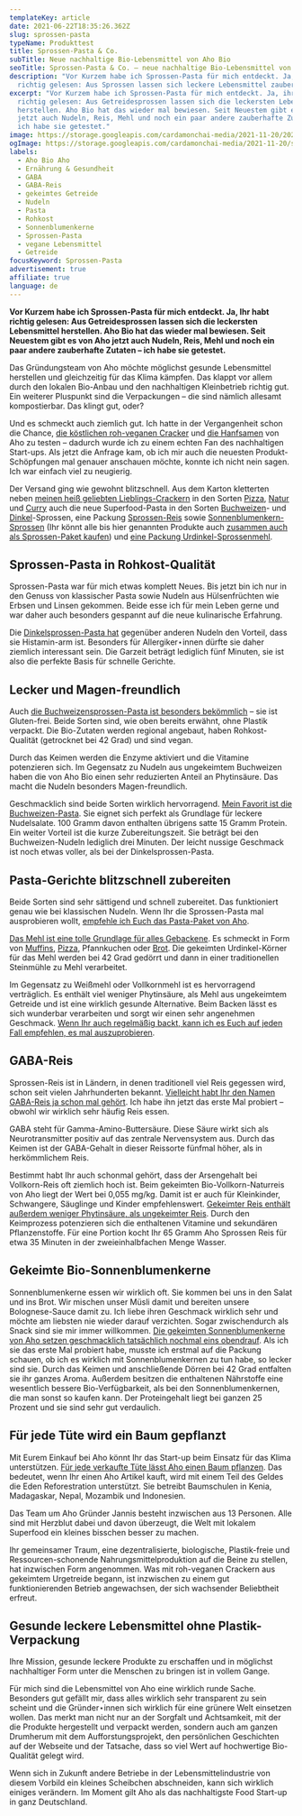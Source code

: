 ```yaml
---
templateKey: article
date: 2021-06-22T18:35:26.362Z
slug: sprossen-pasta
typeName: Produkttest
title: Sprossen-Pasta & Co.
subTitle: Neue nachhaltige Bio-Lebensmittel von Aho Bio
seoTitle: Sprossen-Pasta & Co. – neue nachhaltige Bio-Lebensmittel von Aho Bio
description: "Vor Kurzem habe ich Sprossen-Pasta für mich entdeckt. Ja, ihr habt
  richtig gelesen: Aus Sprossen lassen sich leckere Lebensmittel zaubern."
excerpt: "Vor Kurzem habe ich Sprossen-Pasta für mich entdeckt. Ja, ihr habt
  richtig gelesen: Aus Getreidesprossen lassen sich die leckersten Lebensmittel
  herstellen. Aho Bio hat das wieder mal bewiesen. Seit Neuestem gibt es von Aho
  jetzt auch Nudeln, Reis, Mehl und noch ein paar andere zauberhafte Zutaten –
  ich habe sie getestet."
image: https://storage.googleapis.com/cardamonchai-media/2021-11-20/2021-06-20-aho-bio-29final-jpg-imagine-c8e8e8_c7a378_1024_768/640.webp
ogImage: https://storage.googleapis.com/cardamonchai-media/2021-11-20/sprossen-pasta-fb-jpg-imagine-c8e8e8_c59e72_1200_628/640.webp
labels:
  - Aho Bio Aho
  - Ernährung & Gesundheit
  - GABA
  - GABA-Reis
  - gekeimtes Getreide
  - Nudeln
  - Pasta
  - Rohkost
  - Sonnenblumenkerne
  - Sprossen-Pasta
  - vegane Lebensmittel
  - Getreide
focusKeyword: Sprossen-Pasta
advertisement: true
affiliate: true
language: de
---
```


**Vor Kurzem habe ich Sprossen-Pasta für mich entdeckt. Ja, Ihr habt richtig gelesen: Aus Getreidesprossen lassen sich die leckersten Lebensmittel herstellen. Aho Bio hat das wieder mal bewiesen. Seit Neuestem gibt es von Aho jetzt auch Nudeln, Reis, Mehl und noch ein paar andere zauberhafte Zutaten – ich habe sie getestet.**

Das Gründungsteam von Aho möchte möglichst gesunde Lebensmittel herstellen und gleichzeitig für das Klima kämpfen. Das klappt vor allem durch den lokalen Bio-Anbau und den nachhaltigen Kleinbetrieb richtig gut. Ein weiterer Pluspunkt sind die Verpackungen – die sind nämlich allesamt kompostierbar. Das klingt gut, oder?

Und es schmeckt auch ziemlich gut. Ich hatte in der Vergangenheit schon die Chance, [die köstlichen roh-veganen Cracker](/2020/04/rohe-vegane-cracker-von-aho/) und [die Hanfsamen](/2020/08/hanfsamen-aho-bio/) von Aho zu testen – dadurch wurde ich zu einem echten Fan des nachhaltigen Start-ups. Als jetzt die Anfrage kam, ob ich mir auch die neuesten Produkt-Schöpfungen mal genauer anschauen möchte, konnte ich nicht nein sagen. Ich war einfach viel zu neugierig.

Der Versand ging wie gewohnt blitzschnell. Aus dem Karton kletterten neben [meinen heiß geliebten Lieblings-Crackern](https://t.adcell.com/p/click?promoId=248939&slotId=80259&param0=https%3A%2F%2Faho.bio%2Fcollections%2Fgekeimte-rohkost-cracker) in den Sorten [Pizza](https://t.adcell.com/p/click?promoId=248939&slotId=80259&param0=https%3A%2F%2Faho.bio%2Fcollections%2Fgekeimte-rohkost-cracker%2Fproducts%2Faho-pizza-cracker), [Natur](https://t.adcell.com/p/click?promoId=248939&slotId=80259&param0=https%3A%2F%2Faho.bio%2Fcollections%2Fgekeimte-rohkost-cracker%2Fproducts%2Faho-natur-cracker) und [Curry](https://t.adcell.com/p/click?promoId=248939&slotId=80259&param0=https%3A%2F%2Faho.bio%2Fcollections%2Fgekeimte-rohkost-cracker%2Fproducts%2Faho-curry-cracker) auch die neue Superfood-Pasta in den Sorten [Buchweizen](https://t.adcell.com/p/click?promoId=248939&slotId=80259&param0=https%3A%2F%2Faho.bio%2Fcollections%2Fgekeimte-nudeln%2Fproducts%2Fbuchweizensprossen-pasta)- und [Dinkel](https://t.adcell.com/p/click?promoId=248939&slotId=80259&param0=https%3A%2F%2Faho.bio%2Fcollections%2Fgekeimte-nudeln%2Fproducts%2Fdinkelsprossen-pasta)-Sprossen, eine Packung [Sprossen-Reis](https://t.adcell.com/p/click?promoId=248939&slotId=80259&param0=https%3A%2F%2Faho.bio%2Fcollections%2Fkochen-backen%2Fproducts%2Faho-sprossen-reis-gekeimter-naturreis-vollkorn) sowie [Sonnenblumenkern-Sprossen](https://t.adcell.com/p/click?promoId=248939&slotId=80259&param0=https%3A%2F%2Faho.bio%2Fcollections%2Flokale-superfoods-aus-deutschland%2Fproducts%2Faho-sonnenblumenkern-sprossen) (Ihr könnt alle bis hier genannten Produkte auch [zusammen auch als Sprossen-Paket kaufen](https://t.adcell.com/p/click?promoId=248939&slotId=80259&param0=https%3A%2F%2Faho.bio%2Fcollections%2Fpakete-bio-vegan-plastikfrei%2Fproducts%2Faho-sprossen-paket-1)) und [eine Packung Urdinkel-Sprossenmehl](https://t.adcell.com/p/click?promoId=248939&slotId=80259&param0=https%3A%2F%2Faho.bio%2Fcollections%2Fkochen-backen%2Fproducts%2Faho-gemahlene-urdinkelsprossen).

## Sprossen-Pasta in Rohkost-Qualität

Sprossen-Pasta war für mich etwas komplett Neues. Bis jetzt bin ich nur in den Genuss von klassischer Pasta sowie Nudeln aus Hülsenfrüchten wie Erbsen und Linsen gekommen. Beide esse ich für mein Leben gerne und war daher auch besonders gespannt auf die neue kulinarische Erfahrung.

Die [Dinkelsprossen-Pasta hat](https://t.adcell.com/p/click?promoId=248939&slotId=80259&param0=https%3A%2F%2Faho.bio%2Fcollections%2Fgekeimte-nudeln%2Fproducts%2Fdinkelsprossen-pasta) gegenüber anderen Nudeln den Vorteil, dass sie Histamin-arm ist. Besonders für Allergiker⋆innen dürfte sie daher ziemlich interessant sein. Die Garzeit beträgt lediglich fünf Minuten, sie ist also die perfekte Basis für schnelle Gerichte.

<Gallery name="sprossen-pasta-1" />

## Lecker und Magen-freundlich

Auch [die Buchweizensprossen-Pasta ist besonders bekömmlich](https://t.adcell.com/p/click?promoId=248939&slotId=80259&param0=https%3A%2F%2Faho.bio%2Fcollections%2Fgekeimte-nudeln%2Fproducts%2Fbuchweizensprossen-pasta) – sie ist Gluten-frei. Beide Sorten sind, wie oben bereits erwähnt, ohne Plastik verpackt. Die Bio-Zutaten werden regional angebaut, haben Rohkost-Qualität (getrocknet bei 42 Grad) und sind vegan.

Durch das Keimen werden die Enzyme aktiviert und die Vitamine potenzieren sich. Im Gegensatz zu Nudeln aus ungekeimtem Buchweizen haben die von Aho Bio einen sehr reduzierten Anteil an Phytinsäure. Das macht die Nudeln besonders Magen-freundlich.

Geschmacklich sind beide Sorten wirklich hervorragend. [Mein Favorit ist die Buchweizen-Pasta](https://t.adcell.com/p/click?promoId=248939&slotId=80259&param0=https%3A%2F%2Faho.bio%2Fcollections%2Fgekeimte-nudeln%2Fproducts%2Fbuchweizensprossen-pasta). Sie eignet sich perfekt als Grundlage für leckere Nudelsalate. 100 Gramm davon enthalten übrigens satte 15 Gramm Protein. Ein weiter Vorteil ist die kurze Zubereitungszeit. Sie beträgt bei den Buchweizen-Nudeln lediglich drei Minuten. Der leicht nussige Geschmack ist noch etwas voller, als bei der Dinkelsprossen-Pasta.

## Pasta-Gerichte blitzschnell zubereiten

Beide Sorten sind sehr sättigend und schnell zubereitet. Das funktioniert genau wie bei klassischen Nudeln. Wenn Ihr die Sprossen-Pasta mal ausprobieren wollt, [empfehle ich Euch das Pasta-Paket von Aho](https://t.adcell.com/p/click?promoId=248939&slotId=80259&param0=https%3A%2F%2Faho.bio%2Fcollections%2Fpakete-bio-vegan-plastikfrei%2Fproducts%2Faho-sprossen-paket-1).

[Das Mehl ist eine tolle Grundlage für alles Gebackene](https://t.adcell.com/p/click?promoId=248939&slotId=80259&param0=https%3A%2F%2Faho.bio%2Fcollections%2Fkochen-backen%2Fproducts%2Faho-gemahlene-urdinkelsprossen). Es schmeckt in Form von [Muffins](/2021/06/vegane-rhabarber-muffins/), [Pizza](/2021/05/vegane-salami-pizza/), Pfannkuchen oder [Brot](/tag/brot/). Die gekeimten Urdinkel-Körner für das Mehl werden bei 42 Grad gedörrt und dann in einer traditionellen Steinmühle zu Mehl verarbeitet.

Im Gegensatz zu Weißmehl oder Vollkornmehl ist es hervorragend verträglich. Es enthält viel weniger Phytinsäure, als Mehl aus ungekeimtem Getreide und ist eine wirklich gesunde Alternative. Beim Backen lässt es sich wunderbar verarbeiten und sorgt wir einen sehr angenehmen Geschmack. [Wenn Ihr auch regelmäßig backt, kann ich es Euch auf jeden Fall empfehlen, es mal auszuprobieren](https://t.adcell.com/p/click?promoId=248939&slotId=80259&param0=https%3A%2F%2Faho.bio%2Fcollections%2Fkochen-backen%2Fproducts%2Faho-gemahlene-urdinkelsprossen).

## GABA-Reis

Sprossen-Reis ist in Ländern, in denen traditionell viel Reis gegessen wird, schon seit vielen Jahrhunderten bekannt. [Vielleicht habt Ihr den Namen GABA-Reis ja schon mal gehört](https://t.adcell.com/p/click?promoId=248939&slotId=80259&param0=https%3A%2F%2Faho.bio%2Fcollections%2Fkochen-backen%2Fproducts%2Faho-sprossen-reis-gekeimter-naturreis-vollkorn). Ich habe ihn jetzt das erste Mal probiert – obwohl wir wirklich sehr häufig Reis essen.

GABA steht für Gamma-Amino-Buttersäure. Diese Säure wirkt sich als Neurotransmitter positiv auf das zentrale Nervensystem aus. Durch das Keimen ist der GABA-Gehalt in dieser Reissorte fünfmal höher, als in herkömmlichem Reis.

Bestimmt habt Ihr auch schonmal gehört, dass der Arsengehalt bei Vollkorn-Reis oft ziemlich hoch ist. Beim gekeimten Bio-Vollkorn-Naturreis von Aho liegt der Wert bei 0,055 mg/kg. Damit ist er auch für Kleinkinder, Schwangere, Säuglinge und Kinder empfehlenswert. [Gekeimter Reis enthält außerdem weniger Phytinsäure, als ungekeimter Reis](https://t.adcell.com/p/click?promoId=248939&slotId=80259&param0=https%3A%2F%2Faho.bio%2Fcollections%2Fkochen-backen%2Fproducts%2Faho-sprossen-reis-gekeimter-naturreis-vollkorn). Durch den Keimprozess potenzieren sich die enthaltenen Vitamine und sekundären Pflanzenstoffe. Für eine Portion kocht Ihr 65 Gramm Aho Sprossen Reis für etwa 35 Minuten in der zweieinhalbfachen Menge Wasser.

## Gekeimte Bio-Sonnenblumenkerne

Sonnenblumenkerne essen wir wirklich oft. Sie kommen bei uns in den Salat und ins Brot. Wir mischen unser Müsli damit und bereiten unsere Bolognese-Sauce damit zu. Ich liebe ihren Geschmack wirklich sehr und möchte am liebsten nie wieder darauf verzichten. Sogar zwischendurch als Snack sind sie mir immer willkommen. [Die gekeimten Sonnenblumenkerne von Aho setzen geschmacklich tatsächlich nochmal eins obendrauf](https://t.adcell.com/p/click?promoId=248939&slotId=80259&param0=https%3A%2F%2Faho.bio%2Fcollections%2Flokale-superfoods-aus-deutschland%2Fproducts%2Faho-sonnenblumenkern-sprossen). Als ich sie das erste Mal probiert habe, musste ich erstmal auf die Packung schauen, ob ich es wirklich mit Sonnenblumenkernen zu tun habe, so lecker sind sie. Durch das Keimen und anschließende Dörren bei 42 Grad entfalten sie ihr ganzes Aroma. Außerdem besitzen die enthaltenen Nährstoffe eine wesentlich bessere Bio-Verfügbarkeit, als bei den Sonnenblumenkernen, die man sonst so kaufen kann. Der Proteingehalt liegt bei ganzen 25 Prozent und sie sind sehr gut verdaulich.

## Für jede Tüte wird ein Baum gepflanzt

Mit Eurem Einkauf bei Aho könnt Ihr das Start-up beim Einsatz für das Klima unterstützen. [Für jede verkaufte Tüte lässt Aho einen Baum pflanzen](https://t.adcell.com/p/click?promoId=248939&slotId=80259&param0=https%3A%2F%2Faho.bio%2Fpages%2Fbaeume-pflanzen-mit-aho). Das bedeutet, wenn Ihr einen Aho Artikel kauft, wird mit einem Teil des Geldes die Eden Reforestration unterstützt. Sie betreibt Baumschulen in Kenia, Madagaskar, Nepal, Mozambik und Indonesien.

Das Team um Aho Gründer Jannis besteht inzwischen aus 13 Personen. Alle sind mit Herzblut dabei und davon überzeugt, die Welt mit lokalem Superfood ein kleines bisschen besser zu machen.

Ihr gemeinsamer Traum, eine dezentralisierte, biologische, Plastik-freie und Ressourcen-schonende Nahrungsmittelproduktion auf die Beine zu stellen, hat inzwischen Form angenommen. Was mit roh-veganen Crackern aus gekeimtem Urgetreide begann, ist inzwischen zu einem gut funktionierenden Betrieb angewachsen, der sich wachsender Beliebtheit erfreut.

## Gesunde leckere Lebensmittel ohne Plastik-Verpackung

Ihre Mission, gesunde leckere Produkte zu erschaffen und in möglichst nachhaltiger Form unter die Menschen zu bringen ist in vollem Gange.

Für mich sind die Lebensmittel von Aho eine wirklich runde Sache. Besonders gut gefällt mir, dass alles wirklich sehr transparent zu sein scheint und die Gründer⋆innen sich wirklich für eine grünere Welt einsetzen wollen. Das merkt man nicht nur an der Sorgfalt und Achtsamkeit, mit der die Produkte hergestellt und verpackt werden, sondern auch am ganzen Drumherum mit dem Aufforstungsprojekt, den persönlichen Geschichten auf der Webseite und der Tatsache, dass so viel Wert auf hochwertige Bio-Qualität gelegt wird.

Wenn sich in Zukunft andere Betriebe in der Lebensmittelindustrie von diesem Vorbild ein kleines Scheibchen abschneiden, kann sich wirklich einiges verändern. Im Moment gilt Aho als das nachhaltigste Food Start-up in ganz Deutschland.

<Gallery name="sprossen-pasta-2" />
